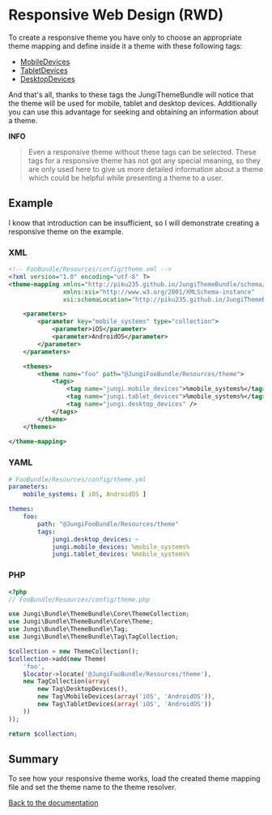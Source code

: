 Responsive Web Design (RWD)
===========================

To create a responsive theme you have only to choose an appropriate theme mapping and define inside it a theme with these
following tags:

* [MobileDevices](https://github.com/piku235/JungiThemeBundle/blob/master/Resources/doc/theme-tags.md#mobiledevices)
* [TabletDevices](https://github.com/piku235/JungiThemeBundle/blob/master/Resources/doc/theme-tags.md#tabletdevices)
* [DesktopDevices](https://github.com/piku235/JungiThemeBundle/blob/master/Resources/doc/theme-tags.md#desktopdevices)

And that's all, thanks to these tags the JungiThemeBundle will notice that the theme will be used for mobile, tablet and 
desktop devices. Additionally you can use this advantage for seeking and obtaining an information about a theme.

**INFO**

> Even a responsive theme without these tags can be selected. These tags for a responsive theme has not got any special 
> meaning, so they are only used here to give us more detailed information about a theme which could be helpful while 
> presenting a theme to a user. 

Example
-------

I know that introduction can be insufficient, so I will demonstrate creating a responsive theme on the example.

### XML

```xml
<!-- FooBundle/Resources/config/theme.xml -->
<?xml version="1.0" encoding="utf-8" ?>
<theme-mapping xmlns="http://piku235.github.io/JungiThemeBundle/schema/theme-mapping"
               xmlns:xsi="http://www.w3.org/2001/XMLSchema-instance"
               xsi:schemaLocation="http://piku235.github.io/JungiThemeBundle/schema/theme-mapping https://raw.githubusercontent.com/piku235/JungiThemeBundle/master/Mapping/Loader/schema/theme-1.0.xsd">

    <parameters>
        <parameter key="mobile_systems" type="collection">
            <parameter>iOS</parameter>
            <parameter>AndroidOS</parameter>
        </parameter>
    </parameters>

    <themes>
        <theme name="foo" path="@JungiFooBundle/Resources/theme">
            <tags>
                <tag name="jungi.mobile_devices">%mobile_systems%</tag>
                <tag name="jungi.tablet_devices">%mobile_systems%</tag>
                <tag name="jungi.desktop_devices" />
            </tags>
        </theme>
    </themes>
    
</theme-mapping>

```

### YAML

```yml
# FooBundle/Resources/config/theme.yml
parameters:
    mobile_systems: [ iOS, AndroidOS ]

themes:
    foo:
        path: "@JungiFooBundle/Resources/theme"
        tags:
            jungi.desktop_devices: ~
            jungi.mobile_devices: %mobile_systems%
            jungi.tablet_devices: %mobile_systems%

```

### PHP

```php
<?php
// FooBundle/Resources/config/theme.php

use Jungi\Bundle\ThemeBundle\Core\ThemeCollection;
use Jungi\Bundle\ThemeBundle\Core\Theme;
use Jungi\Bundle\ThemeBundle\Tag;
use Jungi\Bundle\ThemeBundle\Tag\TagCollection;

$collection = new ThemeCollection();
$collection->add(new Theme(
    'foo',
    $locator->locate('@JungiFooBundle/Resources/theme'),
    new TagCollection(array(
        new Tag\DesktopDevices(),
        new Tag\MobileDevices(array('iOS', 'AndroidOS')),
        new Tag\TabletDevices(array('iOS', 'AndroidOS'))
    ))
));

return $collection;
```

Summary
-------

To see how your responsive theme works, load the created theme mapping file and set the theme name to the theme resolver.

[Back to the documentation](https://github.com/piku235/JungiThemeBundle/blob/master/Resources/doc/index.md)
